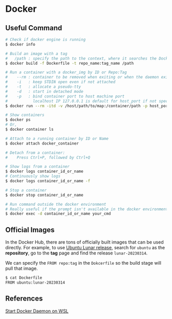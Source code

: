 # Docker

## Useful Command

```sh
# Check if docker engine is running
$ docker info

# Build an image with a tag
#   /path : specify the path to the context, where it searches the Dockerfile
$ docker build -f Dockerfile -t repo_name:tag_name /path

# Run a container with a docker_img by ID or Repo:Tag
#    --rm : container to be removed when exiting or when the daemon exits
#    -i   : keep STDIN open even if not attached
#    -t   : allocate a pseudo-tty
#    -d   : start in detached mode
#    -p   : bind container port to host machine port
#           localhost IP 127.0.0.1 is default for host_port if not specified
$ docker run --rm -itd -v /host/path/to/map:/container/path -p host_port:container_port docker_img

# Show containers
$ docker ps
# Or,
$ docker container ls

# Attach to a running container by ID or Name
$ docker attach docker_container

# Detach from a container:
#    Press Ctrl+P, followed by Ctrl+Q

# Show logs from a container
$ docker logs container_id_or_name
# Continuously show logs
$ docker logs container_id_or_name -f

# Stop a container
$ docker stop container_id_or_name

# Run command outside the docker environment
# Really useful if the prompt isn't available in the docker environment
$ docker exec -d container_id_or_name your_cmd
```

## Official Images

In the Docker Hub, there are tons of officially built images that can be used directly. For example, to use [Ubuntu Lunar release](https://hub.docker.com/_/ubuntu/tags), search for `ubuntu` as the **repository**, go to the **tag** page and find the release `lunar-20230314`. 

We can specify the `FROM repo:tag` in the `Dokcerfile` so the build stage will pull that image.

```sh
$ cat Dockerfile
FROM ubuntu:lunar-20230314
```

## References

[Start Docker Daemon on WSL](https://blog.nillsf.com/index.php/2020/06/29/how-to-automatically-start-the-docker-daemon-on-wsl2/)
